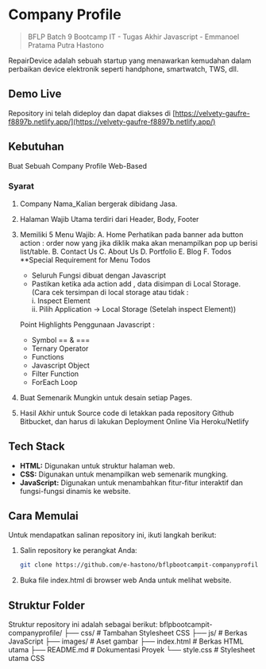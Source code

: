 # Company Profile

> BFLP Batch 9 Bootcamp IT - Tugas Akhir Javascript - Emmanoel Pratama Putra Hastono

RepairDevice adalah sebuah startup yang menawarkan kemudahan dalam perbaikan device elektronik seperti handphone, smartwatch, TWS, dll.

## Demo Live

Repository ini telah dideploy dan dapat diakses di [https://velvety-gaufre-f8897b.netlify.app/](https://velvety-gaufre-f8897b.netlify.app/)

## Kebutuhan

Buat Sebuah Company Profile Web-Based

### Syarat

1. Company Nama_Kalian bergerak dibidang Jasa.
2. Halaman Wajib Utama terdiri dari Header, Body, Footer
3. Memiliki 5 Menu Wajib:
   A. Home
   Perhatikan pada banner ada button action : order now yang jika diklik maka akan menampilkan pop up berisi list/table.
   B. Contact Us
   C. About Us
   D. Portfolio
   E. Blog
   F. Todos
   \*\*Special Requirement for Menu Todos

   - Seluruh Fungsi dibuat dengan Javascript
   - Pastikan ketika ada action add , data disimpan di Local Storage.  
     (Cara cek tersimpan di local storage atau tidak :  
      i. Inspect Element  
      ii. Pilih Application -> Local Storage (Setelah inspect Element))

   Point Highlights Penggunaan Javascript :

   - Symbol == & ===
   - Ternary Operator
   - Functions
   - Javascript Object
   - Filter Function
   - ForEach Loop

4. Buat Semenarik Mungkin untuk desain setiap Pages.
5. Hasil Akhir untuk Source code di letakkan pada repository Github Bitbucket, dan harus di lakukan Deployment Online Via Heroku/Netlify

## Tech Stack

- **HTML:** Digunakan untuk struktur halaman web.
- **CSS:** Digunakan untuk menampilkan web semenarik mungking.
- **JavaScript:** Digunakan untuk menambahkan fitur-fitur interaktif dan fungsi-fungsi dinamis ke website.

## Cara Memulai

Untuk mendapatkan salinan repository ini, ikuti langkah berikut:

1. Salin repository ke perangkat Anda:

   ```bash
   git clone https://github.com/e-hastono/bflpbootcampit-companyprofile
   ```

2. Buka file index.html di browser web Anda untuk melihat website.

## Struktur Folder

Struktur repository ini adalah sebagai berikut:
bflpbootcampit-companyprofile/
├── css/ # Tambahan Stylesheet CSS
├── js/ # Berkas JavaScript
├── images/ # Aset gambar
├── index.html # Berkas HTML utama
├── README.md # Dokumentasi Proyek
└── style.css # Stylesheet utama CSS
